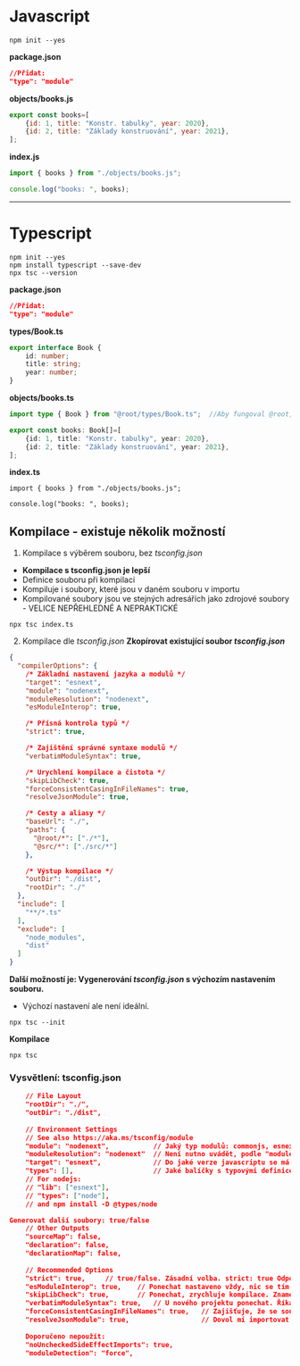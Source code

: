 # Javascript

```
npm init --yes
```

**package.json**
```json
//Přidat:
"type": "module"
```

**objects/books.js**
```javascript
export const books=[
    {id: 1, title: "Konstr. tabulky", year: 2020},
    {id: 2, title: "Základy konstruování", year: 2021},
];
```
**index.js**
```javascript
import { books } from "./objects/books.js";

console.log("books: ", books);
```

----------------------------------------------------
# Typescript

```
npm init --yes
npm install typescript --save-dev
npx tsc --version
```

**package.json**
```json
//Přidat:
"type": "module"
```

**types/Book.ts**
```typescript
export interface Book {
    id: number;
    title: string;
    year: number;
}
```

**objects/books.ts**
```typescript
import type { Book } from "@root/types/Book.ts";  //Aby fungoval @root, nutno mít nastaveno "paths" v tsconfig.json

export const books: Book[]=[
    {id: 1, title: "Konstr. tabulky", year: 2020},
    {id: 2, title: "Základy konstruování", year: 2021},
];
```

**index.ts**
```typescrpit
import { books } from "./objects/books.js";

console.log("books: ", books);
```

## Kompilace - existuje několik možností

1. Kompilace s výběrem souboru, bez *tsconfig.json*
- **Kompilace s tsconfig.json je lepší**
- Definice souboru při kompilaci
- Kompiluje i soubory, které jsou v daném souboru v importu
- Kompilované soubory jsou ve stejných adresářích jako zdrojové soubory - VELICE NEPŘEHLEDNÉ A NEPRAKTICKÉ
```
npx tsc index.ts
```

2. Kompilace dle *tsconfig.json*
**Zkopírovat existující soubor *tsconfig.json***
```json
{
  "compilerOptions": {
    /* Základní nastavení jazyka a modulů */
    "target": "esnext",
    "module": "nodenext",
    "moduleResolution": "nodenext",
    "esModuleInterop": true,

    /* Přísná kontrola typů */
    "strict": true,

    /* Zajištění správné syntaxe modulů */
    "verbatimModuleSyntax": true,

    /* Urychlení kompilace a čistota */
    "skipLibCheck": true,
    "forceConsistentCasingInFileNames": true,
    "resolveJsonModule": true,

    /* Cesty a aliasy */
    "baseUrl": "./",
    "paths": {
      "@root/*": ["./*"],
      "@src/*": ["./src/*"]
    },

    /* Výstup kompilace */
    "outDir": "./dist",
    "rootDir": "./"
  },
  "include": [
    "**/*.ts"
  ],
  "exclude": [
    "node_modules",
    "dist"
  ]
}
```

**Další možností je: Vygenerování *tsconfig.json* s výchozím nastavením souboru.**
- Výchozí nastavení ale není ideální.
```
npx tsc --init
```

**Kompilace**
```
npx tsc
```

### Vysvětlení: tsconfig.json
```json
    // File Layout
    "rootDir": "./",
    "outDir": "./dist",
	
    // Environment Settings
    // See also https://aka.ms/tsconfig/module
    "module": "nodenext",			// Jaký typ modulů: commonjs, esnext, nodenext. nodenext - doporučeno pro nodejs.
	"moduleResolution": "nodenext"	// Není nutno uvádět, podle "module" se nastaví defaultně.
    "target": "esnext",				// Do jaké verze javascriptu se má typescript kompilovat. exnext = nejnovější verze
    "types": [],					// Jaké balíčky s typovými definicemi (.d.ts) má typescript zahrnout do projektu.
    // For nodejs:
    // "lib": ["esnext"],
    // "types": ["node"],
    // and npm install -D @types/node

Generovat další soubory: true/false
    // Other Outputs
    "sourceMap": false,
    "declaration": false,
    "declarationMap": false,
	
    // Recommended Options
    "strict": true,		// true/false. Zásadní volba. strict: true Odpovídá: noImplicitAny + strictNullChecks + strictFunctionTypes + strictPropertyInitialization + noImplicitThis
	"esModuleInterop": true,	// Ponechat nastaveno vždy, nic se tím nepokazí. Nutno pokud by nějaký npm balíček používal CommonJS. 
	"skipLibCheck": true,		// Ponechat, zrychluje kompilace. Znamená: přeskoč kontrolu typů v "node_modules"
    "verbatimModuleSyntax": true,	// U nového projektu ponechat. Říká kompilátoru, aby zachoval syntaxi importů a exportů.
	"forceConsistentCasingInFileNames": true,	// Zajišťuje, že se soubory importují se stejným názvem, včetně velikosti písmen, jako mají na disku. 
    "resolveJsonModule": true,					// Dovol mi importovat .json soubory přímo do kódu a pracovat s nimi jako s typed objekty.“
	
	Doporučeno nepoužít:
    "noUncheckedSideEffectImports": true,
    "moduleDetection": "force",
```
